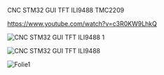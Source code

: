 CNC STM32 GUI TFT ILI9488 TMC2209


https://www.youtube.com/watch?v=c3R0KW9LhkQ


![CNC STM32 GUI TFT ILI9488 1](https://github.com/user-attachments/assets/50507a08-b61a-4ba7-a77d-468a1238febd)

![CNC STM32 GUI TFT ILI9488](https://github.com/user-attachments/assets/d3ff8f4b-058c-40c2-9974-a5edc25152ea)

![Folie1](https://github.com/user-attachments/assets/06051244-4943-4d00-8a17-0ec7ed0a6d50)


